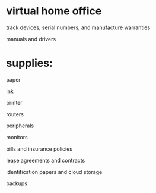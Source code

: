 virtual home office
====================

track devices, serial numbers, and manufacture warranties

manuals and drivers

supplies:
=======

paper

ink

printer

routers

peripherals

monitors

bills and insurance policies

lease agreements and contracts

identification papers and cloud storage

backups
